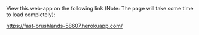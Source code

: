View this web-app on the following link (Note: The page will take some time to load completely):

https://fast-brushlands-58607.herokuapp.com/
